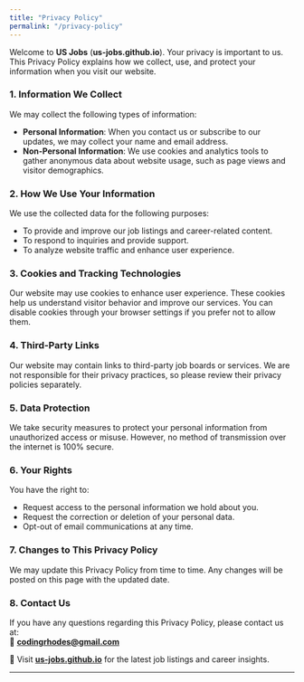 ```yaml
---
title: "Privacy Policy"
permalink: "/privacy-policy"
---  
```


Welcome to **US Jobs** (**us-jobs.github.io**). Your privacy is important to us. This Privacy Policy explains how we collect, use, and protect your information when you visit our website.  

### 1. Information We Collect  
We may collect the following types of information:  
- **Personal Information**: When you contact us or subscribe to our updates, we may collect your name and email address.  
- **Non-Personal Information**: We use cookies and analytics tools to gather anonymous data about website usage, such as page views and visitor demographics.  

### 2. How We Use Your Information  
We use the collected data for the following purposes:  
- To provide and improve our job listings and career-related content.  
- To respond to inquiries and provide support.  
- To analyze website traffic and enhance user experience.  

### 3. Cookies and Tracking Technologies  
Our website may use cookies to enhance user experience. These cookies help us understand visitor behavior and improve our services. You can disable cookies through your browser settings if you prefer not to allow them.  

### 4. Third-Party Links  
Our website may contain links to third-party job boards or services. We are not responsible for their privacy practices, so please review their privacy policies separately.  

### 5. Data Protection  
We take security measures to protect your personal information from unauthorized access or misuse. However, no method of transmission over the internet is 100% secure.  

### 6. Your Rights  
You have the right to:  
- Request access to the personal information we hold about you.  
- Request the correction or deletion of your personal data.  
- Opt-out of email communications at any time.  

### 7. Changes to This Privacy Policy  
We may update this Privacy Policy from time to time. Any changes will be posted on this page with the updated date.  

### 8. Contact Us  
If you have any questions regarding this Privacy Policy, please contact us at:  
📧 **[codingrhodes@gmail.com](mailto:codingrhodes@gmail.com)**  

🔎 Visit **[us-jobs.github.io](https://us-jobs.github.io/)** for the latest job listings and career insights.  

---
